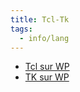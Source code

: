 ```yaml
---
title: Tcl-Tk
tags:
  - info/lang
---
```


- [Tcl sur WP](https://fr.wikipedia.org/wiki/Tool_Command_Language)
- [TK sur WP](https://fr.wikipedia.org/wiki/Tk_(informatique))